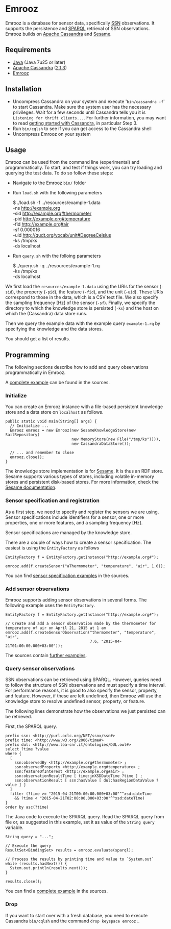 # Emrooz

Emrooz is a database for sensor data, specifically [SSN](http://www.w3.org/2005/Incubator/ssn/ssnx/ssn) observations. It supports the persistence and [SPARQL](http://www.w3.org/TR/rdf-sparql-query/) retrieval of SSN observations. Emrooz builds on [Apache Cassandra](http://cassandra.apache.org/) and [Sesame](http://rdf4j.org/).
 
## Requirements

* [Java](http://www.oracle.com/technetwork/java/javase/downloads/index.html) (Java 7u25 or later)
* [Apache Cassandra](http://cassandra.apache.org/) ([2.1.3](http://archive.apache.org/dist/cassandra/2.1.3/))
* [Emrooz](https://github.com/markusstocker/emrooz/releases)

## Installation

* Uncompress Cassandra on your system and execute '`bin/cassandra -f`' to start Cassandra. Make sure the system user has the necessary privileges. Wait for a few seconds until Cassandra tells you it is `Listening for thrift clients...`. For further information, you may want to read [getting started with Cassandra](http://wiki.apache.org/cassandra/GettingStarted), in particular Step 3.
* Run `bin/cqlsh` to see if you can get access to the Cassandra shell
* Uncompress Emrooz on your system

## Usage

Emrooz can be used from the command line (experimental) and programmatically. To start, and test if things work, you can try loading and querying the test data. To do so follow these steps:

* Navigate to the Emrooz `bin/` folder
* Run `load.sh` with the following parameters

    $ ./load.sh -f ../resources/example-1.data \
                -ns http://example.org \
                -sid http://example.org#thermometer \
                -pid http://example.org#temperature \
                -fid http://example.org#air \
                -sf 0.000016 \
                -uid http://qudt.org/vocab/unit#DegreeCelsius \
                -ks /tmp/ks \
                -ds localhost
                
* Run `query.sh` with the folloing parameters

    $ ./query.sh -q ../resources/example-1.rq \
                 -ks /tmp/ks \
                 -ds localhost
                 
We first load the `resources/example-1.data` using the URIs for the sensor (`-sid`), the property (`-pid`), the feature (`-fid`), and the unit (`-uid`). These URIs correspond to those in the data, which is a CSV text file. We also specify the sampling frequency [Hz] of the sensor (`-sf`). Finally, we specify the directory to which the knowledge store is persisted (`-ks`) and the host on which the (Cassandra) data store runs.

Then we query the example data with the example query `example-1.rq` by specifying the knowledge and the data stores.

You should get a list of results.

## Programming

The following sections describe how to add and query observations programmatically in Emrooz. 

A [complete example](https://github.com/markusstocker/emrooz/blob/master/src/examples/java/fi/uef/envi/emrooz/examples/CompletePersistentExample.java) can be found in the sources.

### Initialize

You can create an Emrooz instance with a file-based persistent knowledge store and a data store on `localhost` as follows.

    public static void main(String[] args) {
      // Initialize ...
      Emrooz emrooz = new Emrooz(new SesameKnowledgeStore(new SailRepository(
				                 new MemoryStore(new File("/tmp/ks")))),
				                 new CassandraDataStore());

      // ... and remember to close
      emrooz.close();
    }
    
The knowledge store implementation is for [Sesame](http://rdf4j.org/). It is thus an RDF store. Sesame supports various types of stores, including volatile in-memory stores and persistent disk-based stores. For more information, check the [Sesame documentation](http://rdf4j.org/documentation.docbook?view).

### Sensor specification and registration

As a first step, we need to specify and register the sensors we are using. Sensor specifications include identifiers for a sensor, one or more properties, one or more features, and a sampling frequency [Hz].

Sensor specifications are managed by the knowledge store.

There are a couple of ways how to create a sensor specification. The easiest is using the `EntityFactory` as follows

    EntityFactory f = EntityFactory.getInstance("http://example.org#");

	emrooz.add(f.createSensor("aThermometer", "temperature", "air", 1.0));

You can find [sensor specification examples](https://github.com/markusstocker/emrooz/blob/master/src/examples/java/fi/uef/envi/emrooz/examples/SensorSpecificationExample.java) in the sources.

### Add sensor observations

Emrooz supports adding sensor observations in several forms. The following example uses the `EntityFactory`.

    EntityFactory f = EntityFactory.getInstance("http://example.org#");

    // Create and add a sensor observation made by the thermometer for temperature of air on April 21, 2015 at 1 am
    emrooz.add(f.createSensorObservation("thermometer", "temperature", "air", 
                                         7.6, "2015-04-21T01:00:00.000+03:00"));

The sources contain [further examples](https://github.com/markusstocker/emrooz/blob/master/src/examples/java/fi/uef/envi/emrooz/examples/AddSensorObservationExample.java).

### Query sensor observations

SSN observations can be retrieved using SPARQL. However, queries need to follow the structure of SSN observations and must specify a time interval. For performance reasons, it is good to also specify the sensor, property, and feature. However, if these are left undefined, then Emrooz will use the knowledge store to resolve undefined sensor, property, or feature. 

The following lines demonstrate how the observations we just persisted can be retrieved.

First, the SPARQL query.

    prefix ssn: <http://purl.oclc.org/NET/ssnx/ssn#>
    prefix time: <http://www.w3.org/2006/time#>
    prefix dul: <http://www.loa-cnr.it/ontologies/DUL.owl#>
    select ?time ?value
    where {
      [
        ssn:observedBy <http://example.org#thermometer> ;
        ssn:observedProperty <http://example.org#temperature> ;
        ssn:featureOfInterest <http://example.org#air> ;
        ssn:observationResultTime [ time:inXSDDateTime ?time ] ;
        ssn:observationResult [ ssn:hasValue [ dul:hasRegionDataValue ?value ] ]
      ]
      filter (?time >= "2015-04-21T00:00:00.000+03:00"^^xsd:dateTime 
        && ?time < "2015-04-21T02:00:00.000+03:00"^^xsd:dateTime)
    }
    order by asc(?time)

The Java code to execute the SPARQL query. Read the SPARQL query from file or, as suggested in this example, set it as value of the `String query` variable.

    String query = "...";

    // Execute the query
    ResultSet<BindingSet> results = emrooz.evaluate(sparql);

    // Process the results by printing time and value to `System.out`
    while (results.hasNext()) {
	  Sstem.out.println(results.next());
    }

    results.close();

You can find a [complete example](https://github.com/markusstocker/emrooz/blob/master/src/examples/java/fi/uef/envi/emrooz/examples/QuerySensorObservationsExample.java) in the sources.

### Drop

If you want to start over with a fresh database, you need to execute Cassandra `bin/cqlsh` and the command `drop keyspace emrooz;`.